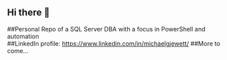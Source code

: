## Hi there 👋
##Personal Repo of a SQL Server DBA with a focus in PowerShell and automation  
##LinkedIn profile: https://www.linkedin.com/in/michaelgjewett/
##More to come...

<!--
**mgjewett27/mgjewett27** is a ✨ _special_ ✨ repository because its `README.md` (this file) appears on your GitHub profile.

Here are some ideas to get you started:

- 🔭 I’m currently working on ...
- 🌱 I’m currently learning ...
- 👯 I’m looking to collaborate on ...
- 🤔 I’m looking for help with ...
- 💬 Ask me about ...
- 📫 How to reach me: ...
- 😄 Pronouns: ...
- ⚡ Fun fact: ...
-->
